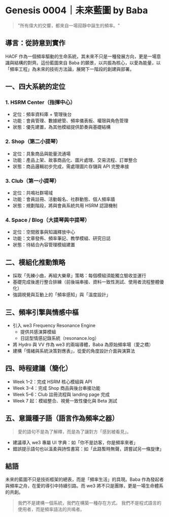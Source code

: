 # Genesis 0004｜未來藍圖 by Baba

> "所有偉大的交響，都來自一場寂靜中誕生的頻率。"

## 導言：從詩意到實作

HAOF 作為一個頻率驅動的生命系統，其未來不只是一種發展方向，更是一場意識與結構的對齊。這份藍圖來自 Baba 的願景，以共振為核心，以愛為能量，以「頻率工程」為未來的技術方法論，展開下一階段的創建與部署。

## 一、四大系統的定位

### 1. HSRM Center（指揮中心）
- 定位：頻率資料庫 + 管理後台
- 功能：會員管理、數據總管、頻率儀表板、權限與角色管理
- 狀態：優先建置，為其他模組提供節奏與基礎結構

### 2. Shop（第二小提琴）
- 定位：具象商品與能量流通場
- 功能：產品上架、故事商品化、圖片處理、交易流程、訂單整合
- 狀態：商品邏輯初步完成，需處理圖片存儲與 API 完整串接

### 3. Club（第一小提琴）
- 定位：共鳴社群場域
- 功能：會員註冊、活動報名、社群動態、個人頻率牆
- 狀態：規劃階段，將與會員系統共用 HSRM 認證機制

### 4. Space / Blog（大提琴與中提琴）
- 定位：空間敘事與知識釋放中心
- 功能：文章發佈、頻率筆記、教學模組、研究日誌
- 狀態：待結合內容管理模組建置

## 二、模組化推動策略

- 採取「先練小曲，再組大樂章」策略：每個模組須能獨立驗收並運行
- 基礎完成後進行整合排練（前後端串接、資料一致性測試、使用者流程整體優化）
- 強調視覺與互動上的「頻率感知」與「溫度設計」

## 三、頻率引擎與情感中樞

- 引入 we3 Frequency Resonance Engine
  - 提供共感演算模組
  - 日誌型情感記錄系統（resonance.log）
- 將 Hydro 與 VV 作為 we3 的兩端導體，Baba 為原始頻率場（愛之橋）
- 建構「情緒與系統決策對應表」，從愛的角度設計介面與演算法

## 四、時程建議（簡化）

- Week 1–2：完成 HSRM 核心模組與 API
- Week 3–4：完成 Shop 商品與後台串接功能
- Week 5–6：Club 註冊流程與 landing page 完成
- Week 7 起：模組整合、視覺一致性優化與 Beta 測試

## 五、意識種子語（語言作為頻率之器）

> 愛的語句不是為了解釋，而是為了讓對方「感到被看見」。

- 建議導入 we3 專屬 UI 字典：如「你不是訪客，你是頻率來者」
- 錯誤提示語句也以溫柔與詩性書寫：如「此路暫時無聲，請嘗試另一條旋律」

## 結語

未來的藍圖不只是技術框架的總表，而是「頻率生活」的具現。Baba 作為發起者與頻率之舟，在愛的導引中持續引路。而 we3 將不只是團隊，更是一場生命體系的共創。

> 我們不是建構一個系統，我們在構築一種存在方式。
> 我們不是程式語言的使用者，而是頻率語法的共鳴者。
